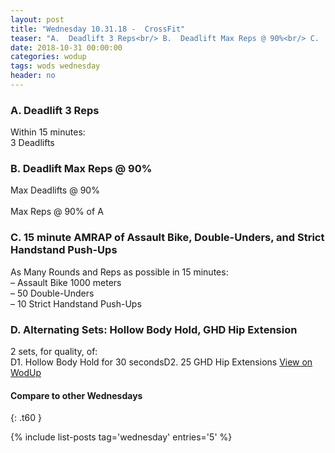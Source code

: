 ```yaml
---
layout: post
title: "Wednesday 10.31.18 -  CrossFit"
teaser: "A.  Deadlift 3 Reps<br/> B.  Deadlift Max Reps @ 90%<br/> C.  15 minute AMRAP of Assault Bike, Double-Unders, and Strict Handstand Push-Ups<br/> D. Alternating Sets: Hollow Body Hold, GHD Hip Extension"
date: 2018-10-31 00:00:00
categories: wodup
tags: wods wednesday
header: no
---
```



<h3>A.  Deadlift 3 Reps</h3>
Within 15 minutes:<br/>
3 Deadlifts<br/>
<h3>B.  Deadlift Max Reps @ 90%</h3>
Max Deadlifts @ 90%<br/><br/>Max Reps @ 90% of A
<h3>C.  15 minute AMRAP of Assault Bike, Double-Unders, and Strict Handstand Push-Ups</h3>
As Many Rounds and Reps as possible in 15 minutes:<br/>– Assault Bike 1000 meters<br/>– 50 Double-Unders<br/>– 10 Strict Handstand Push-Ups<br/>
<h3>D. Alternating Sets: Hollow Body Hold, GHD Hip Extension</h3>
2 sets, for quality,  of:<br/>D1. Hollow Body Hold for 30 secondsD2. 25 GHD Hip Extensions
<a href="https://www.wodup.com/gyms/asphodel/wods/10461" target="blank">View on WodUp</a>


#### Compare to other Wednesdays
{: .t60 }

{% include list-posts tag='wednesday' entries='5' %}